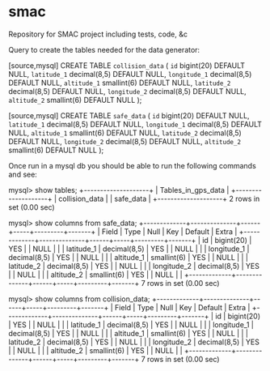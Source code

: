 # smac
Repository for SMAC project including tests, code, &amp;c

Query to create the tables needed for the data generator:

[source,mysql]
CREATE TABLE `collision_data` (
  `id` bigint(20) DEFAULT NULL,
  `latitude_1` decimal(8,5) DEFAULT NULL,
  `longitude_1` decimal(8,5) DEFAULT NULL,
  `altitude_1` smallint(6) DEFAULT NULL,
  `latitude_2` decimal(8,5) DEFAULT NULL,
  `longitude_2` decimal(8,5) DEFAULT NULL,
  `altitude_2` smallint(6) DEFAULT NULL
);

[source,mysql]
 CREATE TABLE `safe_data` (
  `id` bigint(20) DEFAULT NULL,
  `latitude_1` decimal(8,5) DEFAULT NULL,
  `longitude_1` decimal(8,5) DEFAULT NULL,
  `altitude_1` smallint(6) DEFAULT NULL,
  `latitude_2` decimal(8,5) DEFAULT NULL,
  `longitude_2` decimal(8,5) DEFAULT NULL,
  `altitude_2` smallint(6) DEFAULT NULL
);

Once run in a mysql db you should be able to run the following commands and see:

mysql> show tables;
+--------------------+
| Tables_in_gps_data |
+--------------------+
| collision_data     |
| safe_data          |
+--------------------+
2 rows in set (0.00 sec)

mysql> show columns from safe_data;
+-------------+--------------+------+-----+---------+-------+
| Field       | Type         | Null | Key | Default | Extra |
+-------------+--------------+------+-----+---------+-------+
| id          | bigint(20)   | YES  |     | NULL    |       |
| latitude_1  | decimal(8,5) | YES  |     | NULL    |       |
| longitude_1 | decimal(8,5) | YES  |     | NULL    |       |
| altitude_1  | smallint(6)  | YES  |     | NULL    |       |
| latitude_2  | decimal(8,5) | YES  |     | NULL    |       |
| longitude_2 | decimal(8,5) | YES  |     | NULL    |       |
| altitude_2  | smallint(6)  | YES  |     | NULL    |       |
+-------------+--------------+------+-----+---------+-------+
7 rows in set (0.00 sec)

mysql> show columns from collision_data;
+-------------+--------------+------+-----+---------+-------+
| Field       | Type         | Null | Key | Default | Extra |
+-------------+--------------+------+-----+---------+-------+
| id          | bigint(20)   | YES  |     | NULL    |       |
| latitude_1  | decimal(8,5) | YES  |     | NULL    |       |
| longitude_1 | decimal(8,5) | YES  |     | NULL    |       |
| altitude_1  | smallint(6)  | YES  |     | NULL    |       |
| latitude_2  | decimal(8,5) | YES  |     | NULL    |       |
| longitude_2 | decimal(8,5) | YES  |     | NULL    |       |
| altitude_2  | smallint(6)  | YES  |     | NULL    |       |
+-------------+--------------+------+-----+---------+-------+
7 rows in set (0.00 sec)